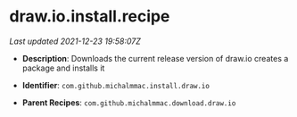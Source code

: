 # draw.io.install.recipe

_Last updated 2021-12-23 19:58:07Z_

- **Description**: Downloads the current release version of draw.io creates a package and installs it

- **Identifier**: `com.github.michalmmac.install.draw.io`

- **Parent Recipes**: `com.github.michalmmac.download.draw.io`